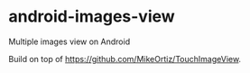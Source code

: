 # android-images-view
Multiple images view on Android

Build on top of https://github.com/MikeOrtiz/TouchImageView.
